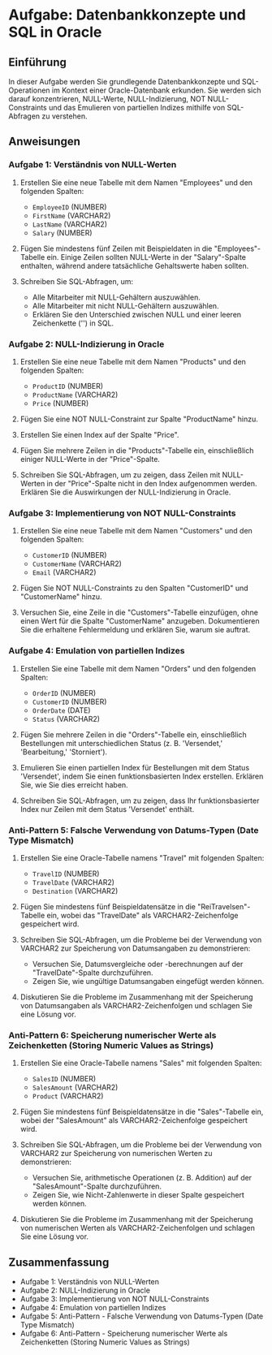 # Aufgabe: Datenbankkonzepte und SQL in Oracle

## Einführung
In dieser Aufgabe werden Sie grundlegende Datenbankkonzepte und SQL-Operationen im Kontext einer Oracle-Datenbank erkunden. Sie werden sich darauf konzentrieren, NULL-Werte, NULL-Indizierung, NOT NULL-Constraints und das Emulieren von partiellen Indizes mithilfe von SQL-Abfragen zu verstehen.

## Anweisungen

### Aufgabe 1: Verständnis von NULL-Werten
1. Erstellen Sie eine neue Tabelle mit dem Namen "Employees" und den folgenden Spalten:
   - `EmployeeID` (NUMBER)
   - `FirstName` (VARCHAR2)
   - `LastName` (VARCHAR2)
   - `Salary` (NUMBER)

2. Fügen Sie mindestens fünf Zeilen mit Beispieldaten in die "Employees"-Tabelle ein. Einige Zeilen sollten NULL-Werte in der "Salary"-Spalte enthalten, während andere tatsächliche Gehaltswerte haben sollten.

3. Schreiben Sie SQL-Abfragen, um:
   - Alle Mitarbeiter mit NULL-Gehältern auszuwählen.
   - Alle Mitarbeiter mit nicht NULL-Gehältern auszuwählen.
   - Erklären Sie den Unterschied zwischen NULL und einer leeren Zeichenkette ('') in SQL.

### Aufgabe 2: NULL-Indizierung in Oracle
1. Erstellen Sie eine neue Tabelle mit dem Namen "Products" und den folgenden Spalten:
   - `ProductID` (NUMBER)
   - `ProductName` (VARCHAR2)
   - `Price` (NUMBER)

2. Fügen Sie eine NOT NULL-Constraint zur Spalte "ProductName" hinzu.

3. Erstellen Sie einen Index auf der Spalte "Price".

4. Fügen Sie mehrere Zeilen in die "Products"-Tabelle ein, einschließlich einiger NULL-Werte in der "Price"-Spalte.

5. Schreiben Sie SQL-Abfragen, um zu zeigen, dass Zeilen mit NULL-Werten in der "Price"-Spalte nicht in den Index aufgenommen werden. Erklären Sie die Auswirkungen der NULL-Indizierung in Oracle.

### Aufgabe 3: Implementierung von NOT NULL-Constraints
1. Erstellen Sie eine neue Tabelle mit dem Namen "Customers" und den folgenden Spalten:
   - `CustomerID` (NUMBER)
   - `CustomerName` (VARCHAR2)
   - `Email` (VARCHAR2)

2. Fügen Sie NOT NULL-Constraints zu den Spalten "CustomerID" und "CustomerName" hinzu.

3. Versuchen Sie, eine Zeile in die "Customers"-Tabelle einzufügen, ohne einen Wert für die Spalte "CustomerName" anzugeben. Dokumentieren Sie die erhaltene Fehlermeldung und erklären Sie, warum sie auftrat.

### Aufgabe 4: Emulation von partiellen Indizes
1. Erstellen Sie eine Tabelle mit dem Namen "Orders" und den folgenden Spalten:
   - `OrderID` (NUMBER)
   - `CustomerID` (NUMBER)
   - `OrderDate` (DATE)
   - `Status` (VARCHAR2)

2. Fügen Sie mehrere Zeilen in die "Orders"-Tabelle ein, einschließlich Bestellungen mit unterschiedlichen Status (z. B. 'Versendet,' 'Bearbeitung,' 'Storniert').

3. Emulieren Sie einen partiellen Index für Bestellungen mit dem Status 'Versendet', indem Sie einen funktionsbasierten Index erstellen. Erklären Sie, wie Sie dies erreicht haben.

4. Schreiben Sie SQL-Abfragen, um zu zeigen, dass Ihr funktionsbasierter Index nur Zeilen mit dem Status 'Versendet' enthält.

### Anti-Pattern 5: Falsche Verwendung von Datums-Typen (Date Type Mismatch)

1. Erstellen Sie eine Oracle-Tabelle namens "Travel" mit folgenden Spalten:
   - `TravelID` (NUMBER)
   - `TravelDate` (VARCHAR2)
   - `Destination` (VARCHAR2)

2. Fügen Sie mindestens fünf Beispieldatensätze in die "ReiTravelsen"-Tabelle ein, wobei das "TravelDate" als VARCHAR2-Zeichenfolge gespeichert wird.

3. Schreiben Sie SQL-Abfragen, um die Probleme bei der Verwendung von VARCHAR2 zur Speicherung von Datumsangaben zu demonstrieren:
   - Versuchen Sie, Datumsvergleiche oder -berechnungen auf der "TravelDate"-Spalte durchzuführen.
   - Zeigen Sie, wie ungültige Datumsangaben eingefügt werden können.

4. Diskutieren Sie die Probleme im Zusammenhang mit der Speicherung von Datumsangaben als VARCHAR2-Zeichenfolgen und schlagen Sie eine Lösung vor.

### Anti-Pattern 6: Speicherung numerischer Werte als Zeichenketten (Storing Numeric Values as Strings)

1. Erstellen Sie eine Oracle-Tabelle namens "Sales" mit folgenden Spalten:
   - `SalesID` (NUMBER)
   - `SalesAmount` (VARCHAR2)
   - `Product` (VARCHAR2)

2. Fügen Sie mindestens fünf Beispieldatensätze in die "Sales"-Tabelle ein, wobei der "SalesAmount" als VARCHAR2-Zeichenfolge gespeichert wird.

3. Schreiben Sie SQL-Abfragen, um die Probleme bei der Verwendung von VARCHAR2 zur Speicherung von numerischen Werten zu demonstrieren:
   - Versuchen Sie, arithmetische Operationen (z. B. Addition) auf der "SalesAmount"-Spalte durchzuführen.
   - Zeigen Sie, wie Nicht-Zahlenwerte in dieser Spalte gespeichert werden können.

4. Diskutieren Sie die Probleme im Zusammenhang mit der Speicherung von numerischen Werten als VARCHAR2-Zeichenfolgen und schlagen Sie eine Lösung vor.


## Zusammenfassung
- Aufgabe 1: Verständnis von NULL-Werten 
- Aufgabe 2: NULL-Indizierung in Oracle 
- Aufgabe 3: Implementierung von NOT NULL-Constraints 
- Aufgabe 4: Emulation von partiellen Indizes 
- Aufgabe 5: Anti-Pattern - Falsche Verwendung von Datums-Typen (Date Type Mismatch)
- Aufgabe 6: Anti-Pattern - Speicherung numerischer Werte als Zeichenketten (Storing Numeric Values as Strings)